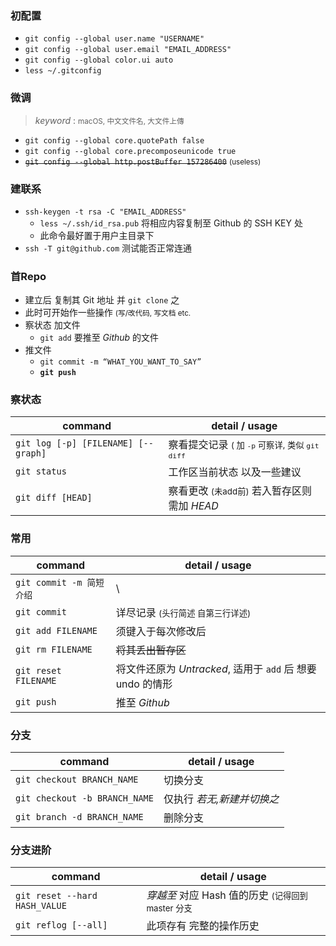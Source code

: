 
### 初配置
- ```git config --global user.name "USERNAME"```
- ```git config --global user.email "EMAIL_ADDRESS"```
- ```git config --global color.ui auto```
- ```less ~/.gitconfig```

### 微调 
> *keyword* : <small>macOS, 中文文件名, 大文件上傳</small>

- ```git config --global core.quotePath false``` 
- ```git config --global core.precomposeunicode true```
- <del>```git config --global http.postBuffer 157286400```</del> <small>(useless)</small>

### 建联系
- ```ssh-keygen -t rsa -C "EMAIL_ADDRESS"```
	- ```less ~/.ssh/id_rsa.pub``` 将相应内容复制至 Github 的 SSH KEY 处
	- 此命令最好置于用户主目录下
- ```ssh -T git@github.com``` 测试能否正常连通

### 首Repo
- 建立后 复制其 Git 地址 并 ```git clone``` 之 
- 此时可开始作一些操作 <small>(写/改代码, 写文档 etc.</small>
- 察状态 加文件
	- ```git add``` 要推至 *Github* 的文件
- 推文件
	- ```git commit -m “WHAT_YOU_WANT_TO_SAY”```
	- **```git push```**

### 察状态

| command | detail / usage |
|---|---|
| ```git log [-p] [FILENAME] [--graph] ``` | 察看提交记录 <small>( 加 `-p` 可察详, 类似 ```git diff```</small> |
| ```git status``` | 工作区当前状态 以及一些建议 |
| ```git diff [HEAD]``` | 察看更改 <small>(未add前)</small> 若入暂存区则需加 *HEAD* |

### 常用

| command | detail / usage |
|---|---|
| ```git commit -m 简短介绍```  | \ |
| ```git commit``` | 详尽记录 <small>(头行简述 自第三行详述)</small> |
| ```git add FILENAME``` | 须键入于每次修改后 |
| ```git rm FILENAME``` | <del>将其丢出暂存区</del> |
| ```git reset FILENAME``` | 将文件还原为 *Untracked*, 适用于 ```add``` 后 想要 undo 的情形 |
| ```git push``` | 推至 *Github* |

### 分支

| command | detail / usage |
|---|---|
| ```git checkout BRANCH_NAME``` | 切换分支 |
| ```git checkout -b BRANCH_NAME``` | 仅执行 *若无,新建并切换之* |
| ```git branch -d BRANCH_NAME``` | 删除分支 |

### 分支进阶

| command | detail / usage |
|---|---|
| ```git reset --hard HASH_VALUE``` | *穿越至* 对应 Hash 值的历史 <small>(记得回到 master 分支</small> |
| ```git reflog [--all]``` | 此项存有 完整的操作历史 |
